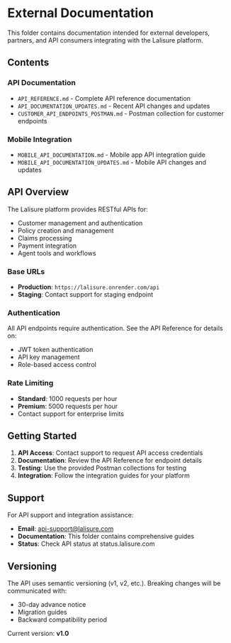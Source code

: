 # External Documentation

This folder contains documentation intended for external developers, partners, and API consumers integrating with the Lalisure platform.

## Contents

### API Documentation
- `API_REFERENCE.md` - Complete API reference documentation
- `API_DOCUMENTATION_UPDATES.md` - Recent API changes and updates
- `CUSTOMER_API_ENDPOINTS_POSTMAN.md` - Postman collection for customer endpoints

### Mobile Integration
- `MOBILE_API_DOCUMENTATION.md` - Mobile app API integration guide
- `MOBILE_API_DOCUMENTATION_UPDATES.md` - Mobile API changes and updates

## API Overview

The Lalisure platform provides RESTful APIs for:
- Customer management and authentication
- Policy creation and management
- Claims processing
- Payment integration
- Agent tools and workflows

### Base URLs
- **Production**: `https://lalisure.onrender.com/api`
- **Staging**: Contact support for staging endpoint

### Authentication
All API endpoints require authentication. See the API Reference for details on:
- JWT token authentication
- API key management
- Role-based access control

### Rate Limiting
- **Standard**: 1000 requests per hour
- **Premium**: 5000 requests per hour
- Contact support for enterprise limits

## Getting Started

1. **API Access**: Contact support to request API access credentials
2. **Documentation**: Review the API Reference for endpoint details
3. **Testing**: Use the provided Postman collections for testing
4. **Integration**: Follow the integration guides for your platform

## Support

For API support and integration assistance:
- **Email**: api-support@lalisure.com
- **Documentation**: This folder contains comprehensive guides
- **Status**: Check API status at status.lalisure.com

## Versioning

The API uses semantic versioning (v1, v2, etc.). Breaking changes will be communicated with:
- 30-day advance notice
- Migration guides
- Backward compatibility period

Current version: **v1.0**